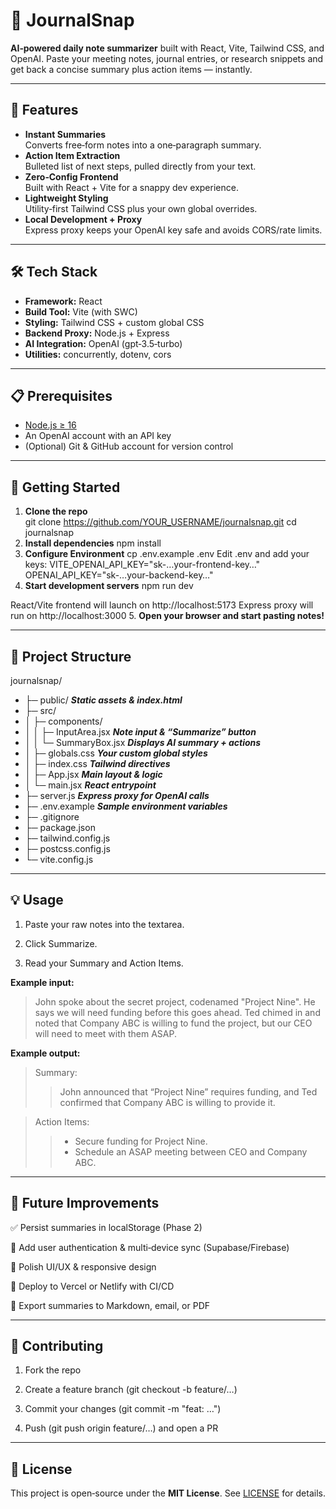 # 📝 JournalSnap

**AI‑powered daily note summarizer** built with React, Vite, Tailwind CSS, and OpenAI. Paste your meeting notes, journal entries, or research snippets and get back a concise summary plus action items — instantly.

---

## 🚀 Features

- **Instant Summaries**  
  Converts free‑form notes into a one‑paragraph summary.  
- **Action Item Extraction**  
  Bulleted list of next steps, pulled directly from your text.  
- **Zero‑Config Frontend**  
  Built with React + Vite for a snappy dev experience.  
- **Lightweight Styling**  
  Utility‑first Tailwind CSS plus your own global overrides.  
- **Local Development + Proxy**  
  Express proxy keeps your OpenAI key safe and avoids CORS/rate limits.

---

## 🛠️ Tech Stack

- **Framework:** React  
- **Build Tool:** Vite (with SWC)  
- **Styling:** Tailwind CSS + custom global CSS  
- **Backend Proxy:** Node.js + Express  
- **AI Integration:** OpenAI (gpt‑3.5‑turbo)  
- **Utilities:** concurrently, dotenv, cors  

---

## 📋 Prerequisites

- [Node.js ≥ 16](https://nodejs.org/)  
- An OpenAI account with an API key  
- (Optional) Git & GitHub account for version control

---

## 🔧 Getting Started

1. **Clone the repo**  
   git clone https://github.com/YOUR_USERNAME/journalsnap.git
   cd journalsnap
2. **Install dependencies**
    npm install
3. **Configure Environment**
    cp .env.example .env
  Edit .env and add your keys:
    VITE_OPENAI_API_KEY="sk-…your-frontend-key…"
    OPENAI_API_KEY="sk-…your-backend-key…"
4. **Start development servers**
    npm run dev

  React/Vite frontend will launch on http://localhost:5173
  Express proxy will run on http://localhost:3000
5. **Open your browser and start pasting notes!**

---

## 📂 Project Structure
journalsnap/
- ├─ public/                  **_Static assets & index.html_**
- ├─ src/
- │  ├─ components/
- │  │  ├─ InputArea.jsx     **_Note input & “Summarize” button_**
- │  │  └─ SummaryBox.jsx    **_Displays AI summary + actions_**
- │  ├─ globals.css          **_Your custom global styles_**
- │  ├─ index.css            **_Tailwind directives_**
- │  ├─ App.jsx              **_Main layout & logic_**
- │  └─ main.jsx             **_React entrypoint_**
- ├─ server.js               **_Express proxy for OpenAI calls_**
- ├─ .env.example            **_Sample environment variables_**
- ├─ .gitignore              
- ├─ package.json            
- ├─ tailwind.config.js      
- ├─ postcss.config.js       
- └─ vite.config.js          

---

## 💡 Usage
1. Paste your raw notes into the textarea.

2. Click Summarize.

3. Read your Summary and Action Items.

**Example input:**
> John spoke about the secret project, codenamed "Project Nine". He says we will need funding before this goes ahead. Ted chimed in and noted that Company ABC is willing to fund the project, but our CEO will need to meet with them ASAP.

**Example output:**
> Summary:
> > John announced that “Project Nine” requires funding, and Ted confirmed that Company ABC is willing to provide it.
        
> Action Items:
> > - Secure funding for Project Nine.
> > - Schedule an ASAP meeting between CEO and Company ABC.

---

## 🔮 Future Improvements
✅ Persist summaries in localStorage (Phase 2)

🔲 Add user authentication & multi‑device sync (Supabase/Firebase)

🔲 Polish UI/UX & responsive design

🔲 Deploy to Vercel or Netlify with CI/CD

🔲 Export summaries to Markdown, email, or PDF

---

## 🤝 Contributing
1. Fork the repo

2. Create a feature branch (git checkout -b feature/…)

3. Commit your changes (git commit -m "feat: …")

4. Push (git push origin feature/…) and open a PR

---

## 📄 License
This project is open‑source under the **MIT License**. See [LICENSE](License.txt) for details.
